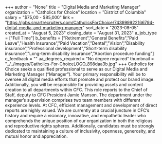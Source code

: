 +++
author = "None"
title = "Digital Media and Marketing Manager"
organization = "Catholics for Choice"
location = "District of Columbia"
salary = "$75,00 - $85,000"
link = "https://jobs.smartrecruiters.com/CatholicsForChoice/743999922166794-digital-media-and-marketing-manager"
sort_date = "2023-08-05"
created_at = "August 5, 2023"
closing_date = "August 31, 2023"
a_job_type = ["Full Time"]
b_benefits = ["Retirement","General Benefits","Paid Leave","Health Insurance","Paid Vacation","Dental","Vision","Disability insurance","Professional development","Short-term disability insurance","Long-term disability insurance","Abortion procedure funding"]
c_feedback = ""
aa_degrees_required = "No degree required"
thumbnail = "../../images/Catholics-For-ChoiceLOGO_898daa3b.jpg"
+++
Catholics for Choice seeks a qualified professional to serve as our Digital Media and Marketing Manager (“Manager”). Your primary responsibility will be to oversee all digital media efforts that promote and protect our brand image. Additionally, you will be responsible for providing assets and content creation to all departments within CFC. This role reports to the Chief of Staff, deputy to CFC President Jamie Manson. The department under the manager’s supervision comprises two team members with different experience levels. At CFC, efficient management and development of direct reports are highly valued. We are currently at a crucial juncture in CFC’s history and require a visionary, innovative, and empathetic leader who comprehends the unique position of our organization in both the religious and reproductive rights spheres. Additionally, candidates must be strongly dedicated to maintaining a culture of inclusivity, openness, generosity, and mutual honor and appreciation.